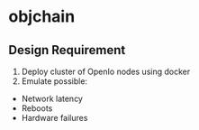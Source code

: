 # objchain


## Design Requirement

1. Deploy cluster of OpenIo nodes using docker
2. Emulate possible:
  * Network latency 
  * Reboots
  * Hardware failures
